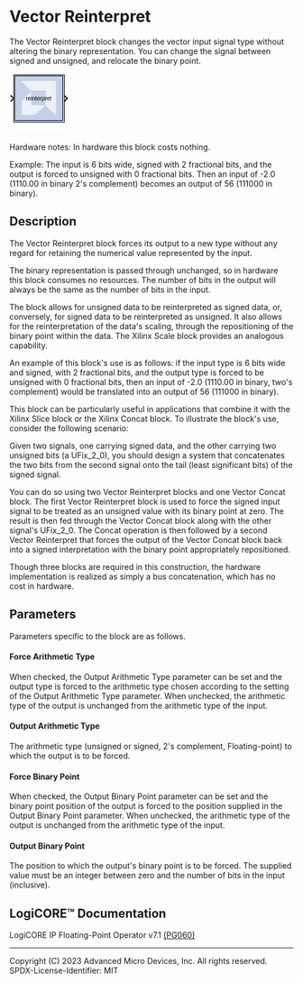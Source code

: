 # Vector Reinterpret

The Vector Reinterpret block changes the vector input signal type
without altering the binary representation. You can change the signal
between signed and unsigned, and relocate the binary point.

![](./Images/block.png)

Hardware notes: In hardware this block costs nothing.

Example: The input is 6 bits wide, signed with 2 fractional bits, and
the output is forced to unsigned with 0 fractional bits. Then an input
of -2.0 (1110.00 in binary 2's complement) becomes an output of 56
(111000 in binary).

## Description

The Vector Reinterpret block forces its output to a new type without any
regard for retaining the numerical value represented by the input.

The binary representation is passed through unchanged, so in hardware
this block consumes no resources. The number of bits in the output will
always be the same as the number of bits in the input.

The block allows for unsigned data to be reinterpreted as signed data,
or, conversely, for signed data to be reinterpreted as unsigned. It also
allows for the reinterpretation of the data's scaling, through the
repositioning of the binary point within the data. The Xilinx Scale
block provides an analogous capability.

An example of this block's use is as follows: if the input type is 6
bits wide and signed, with 2 fractional bits, and the output type is
forced to be unsigned with 0 fractional bits, then an input of -2.0
(1110.00 in binary, two's complement) would be translated into an output
of 56 (111000 in binary).

This block can be particularly useful in applications that combine it
with the Xilinx Slice block or the Xilinx Concat block. To illustrate
the block's use, consider the following scenario:

Given two signals, one carrying signed data, and the other carrying two
unsigned bits (a UFix_2_0), you should design a system that
concatenates the two bits from the second signal onto the tail (least
significant bits) of the signed signal.

You can do so using two Vector Reinterpret blocks and one Vector Concat
block. The first Vector Reinterpret block is used to force the signed
input signal to be treated as an unsigned value with its binary point at
zero. The result is then fed through the Vector Concat block along with
the other signal's UFix_2_0. The Concat operation is then followed by
a second Vector Reinterpret that forces the output of the Vector Concat
block back into a signed interpretation with the binary point
appropriately repositioned.

Though three blocks are required in this construction, the hardware
implementation is realized as simply a bus concatenation, which has no
cost in hardware.

## Parameters

Parameters specific to the block are as follows.

#### Force Arithmetic Type  
When checked, the Output Arithmetic Type parameter can be set and the
output type is forced to the arithmetic type chosen according to the
setting of the Output Arithmetic Type parameter. When unchecked, the
arithmetic type of the output is unchanged from the arithmetic type of
the input.

#### Output Arithmetic Type  
The arithmetic type (unsigned or signed, 2's complement, Floating-point)
to which the output is to be forced.

#### Force Binary Point  
When checked, the Output Binary Point parameter can be set and the
binary point position of the output is forced to the position supplied
in the Output Binary Point parameter. When unchecked, the arithmetic
type of the output is unchanged from the arithmetic type of the input.

#### Output Binary Point  
The position to which the output's binary point is to be forced. The
supplied value must be an integer between zero and the number of bits in
the input (inclusive).

## LogiCORE™ Documentation

LogiCORE IP Floating-Point Operator
v7.1 [(PG060)](https://docs.xilinx.com/access/sources/ud/document?isLatest=true&url=pg060-floating-point&ft:locale=en-US)

--------------
Copyright (C) 2023 Advanced Micro Devices, Inc. All rights reserved.
SPDX-License-Identifier: MIT

